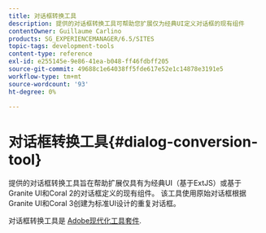 ```yaml
---
title: 对话框转换工具
description: 提供的对话框转换工具可帮助您扩展仅为经典UI定义对话框的现有组件
contentOwner: Guillaume Carlino
products: SG_EXPERIENCEMANAGER/6.5/SITES
topic-tags: development-tools
content-type: reference
exl-id: e255145e-9e86-41ea-b048-ff46fdbff205
source-git-commit: 49688c1e64038ff5fde617e52e1c14878e3191e5
workflow-type: tm+mt
source-wordcount: '93'
ht-degree: 0%

---
```


# 对话框转换工具{#dialog-conversion-tool}

提供的对话框转换工具旨在帮助扩展仅具有为经典UI（基于ExtJS）或基于Granite UI和Coral 2的对话框定义的现有组件。 该工具使用原始对话框根据Granite UI和Coral 3创建为标准UI设计的重复对话框。

对话框转换工具是 [Adobe现代化工具套件](modernization-tools.md).
